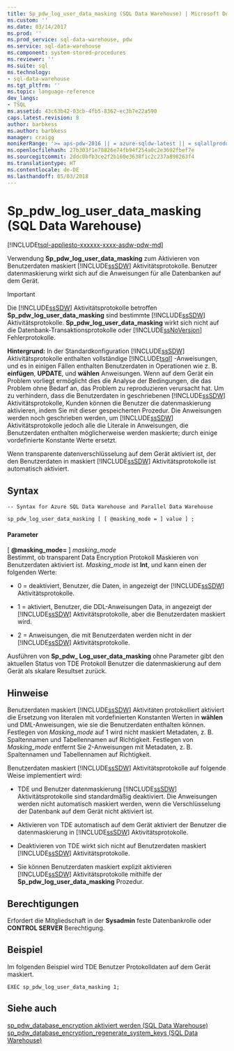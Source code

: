 ```yaml
---
title: Sp_pdw_log_user_data_masking (SQL Data Warehouse) | Microsoft Docs
ms.custom: ''
ms.date: 03/14/2017
ms.prod: ''
ms.prod_service: sql-data-warehouse, pdw
ms.service: sql-data-warehouse
ms.component: system-stored-procedures
ms.reviewer: ''
ms.suite: sql
ms.technology:
- sql-data-warehouse
ms.tgt_pltfrm: ''
ms.topic: language-reference
dev_langs:
- TSQL
ms.assetid: 43c63b42-03cb-4fb5-8362-ec3b7e22a590
caps.latest.revision: 8
author: barbkess
ms.author: barbkess
manager: craigg
monikerRange: '>= aps-pdw-2016 || = azure-sqldw-latest || = sqlallproducts-allversions'
ms.openlocfilehash: 27b303f1e78826e74fb94f254a0c2e3692fbef7e
ms.sourcegitcommit: 2ddc0bfb3ce2f2b160e3638f1c2c237a898263f4
ms.translationtype: HT
ms.contentlocale: de-DE
ms.lasthandoff: 05/03/2018
---
```

# <a name="sppdwloguserdatamasking-sql-data-warehouse"></a>Sp_pdw_log_user_data_masking (SQL Data Warehouse)
[!INCLUDE[tsql-appliesto-xxxxxx-xxxx-asdw-pdw-md](../../includes/tsql-appliesto-xxxxxx-xxxx-asdw-pdw-md.md)]

  Verwendung **Sp_pdw_log_user_data_masking** zum Aktivieren von Benutzerdaten maskiert [!INCLUDE[ssSDW](../../includes/sssdw-md.md)] Aktivitätsprotokolle. Benutzer datenmaskierung wirkt sich auf die Anweisungen für alle Datenbanken auf dem Gerät.  
  
> [!IMPORTANT]  
>  Die [!INCLUDE[ssSDW](../../includes/sssdw-md.md)] Aktivitätsprotokolle betroffen **Sp_pdw_log_user_data_masking** sind bestimmte [!INCLUDE[ssSDW](../../includes/sssdw-md.md)] Aktivitätsprotokolle. **Sp_pdw_log_user_data_masking** wirkt sich nicht auf die Datenbank-Transaktionsprotokolle oder [!INCLUDE[ssNoVersion](../../includes/ssnoversion-md.md)] Fehlerprotokolle.  
  
 **Hintergrund:** In der Standardkonfiguration [!INCLUDE[ssSDW](../../includes/sssdw-md.md)] Aktivitätsprotokolle enthalten vollständige [!INCLUDE[tsql](../../includes/tsql-md.md)] -Anweisungen, und es in einigen Fällen enthalten Benutzerdaten in Operationen wie z. B. **einfügen**,  **UPDATE**, und **wählen** Anweisungen. Wenn auf dem Gerät ein Problem vorliegt ermöglicht dies die Analyse der Bedingungen, die das Problem ohne Bedarf an, das Problem zu reproduzieren verursacht hat. Um zu verhindern, dass die Benutzerdaten in geschriebenen [!INCLUDE[ssSDW](../../includes/sssdw-md.md)] Aktivitätsprotokolle, Kunden können die Benutzer die datenmaskierung aktivieren, indem Sie mit dieser gespeicherten Prozedur. Die Anweisungen werden noch geschrieben werden, um [!INCLUDE[ssSDW](../../includes/sssdw-md.md)] Aktivitätsprotokolle jedoch alle die Literale in Anweisungen, die Benutzerdaten enthalten möglicherweise werden maskierte; durch einige vordefinierte Konstante Werte ersetzt.  
  
 Wenn transparente datenverschlüsselung auf dem Gerät aktiviert ist, der den Benutzerdaten in maskiert [!INCLUDE[ssSDW](../../includes/sssdw-md.md)] Aktivitätsprotokolle ist automatisch aktiviert.  
  
## <a name="syntax"></a>Syntax  
  
```  
-- Syntax for Azure SQL Data Warehouse and Parallel Data Warehouse  
  
sp_pdw_log_user_data_masking [ [ @masking_mode = ] value ] ;  
```  
  
#### <a name="parameters"></a>Parameter  
 [ **@masking_mode=** ] *masking_mode*  
 Bestimmt, ob transparent Data Encryption Protokoll Maskieren von Benutzerdaten aktiviert ist. *Masking_mode* ist **Int**, und kann einen der folgenden Werte:  
  
-   0 = deaktiviert, Benutzer, die Daten, in angezeigt der [!INCLUDE[ssSDW](../../includes/sssdw-md.md)] Aktivitätsprotokolle.  
  
-   1 = aktiviert, Benutzer, die DDL-Anweisungen Data, in angezeigt der [!INCLUDE[ssSDW](../../includes/sssdw-md.md)] Aktivitätsprotokolle, aber die Benutzerdaten maskiert wird.  
  
-   2 = Anweisungen, die mit Benutzerdaten werden nicht in der [!INCLUDE[ssSDW](../../includes/sssdw-md.md)] Aktivitätsprotokolle.  
  
 Ausführen von **Sp_pdw_ Log_user_data_masking** ohne Parameter gibt den aktuellen Status von TDE Protokoll Benutzer die datenmaskierung auf dem Gerät als skalare Resultset zurück.  
  
## <a name="remarks"></a>Hinweise  
 Benutzerdaten maskiert [!INCLUDE[ssSDW](../../includes/sssdw-md.md)] Aktivitäten protokolliert aktiviert die Ersetzung von literalen mit vordefinierten Konstanten Werten in **wählen** und DML-Anweisungen, wie sie die Benutzerdaten enthalten können. Festlegen von *Masking_mode* auf 1 wird nicht maskiert Metadaten, z. B. Spaltennamen und Tabellennamen auf Richtigkeit. Festlegen von *Masking_mode* entfernt Sie 2-Anweisungen mit Metadaten, z. B. Spaltennamen und Tabellennamen auf Richtigkeit.  
  
 Benutzerdaten maskiert [!INCLUDE[ssSDW](../../includes/sssdw-md.md)] Aktivitätsprotokolle auf folgende Weise implementiert wird:  
  
-   TDE und Benutzer datenmaskierung [!INCLUDE[ssSDW](../../includes/sssdw-md.md)] Aktivitätsprotokolle sind standardmäßig deaktiviert. Die Anweisungen werden nicht automatisch maskiert werden, wenn die Verschlüsselung der Datenbank auf dem Gerät nicht aktiviert ist.  
  
-   Aktivieren von TDE automatisch auf dem Gerät aktiviert der Benutzer die datenmaskierung in [!INCLUDE[ssSDW](../../includes/sssdw-md.md)] Aktivitätsprotokolle.  
  
-   Deaktivieren von TDE wirkt sich nicht auf Benutzerdaten maskiert [!INCLUDE[ssSDW](../../includes/sssdw-md.md)] Aktivitätsprotokolle.  
  
-   Sie können Benutzerdaten maskiert explizit aktivieren [!INCLUDE[ssSDW](../../includes/sssdw-md.md)] Aktivitätsprotokolle mithilfe der **Sp_pdw_log_user_data_masking** Prozedur.  
  
## <a name="permissions"></a>Berechtigungen  
 Erfordert die Mitgliedschaft in der **Sysadmin** feste Datenbankrolle oder **CONTROL SERVER** Berechtigung.  
  
## <a name="example"></a>Beispiel  
 Im folgenden Beispiel wird TDE Benutzer Protokolldaten auf dem Gerät maskiert.  
  
```  
EXEC sp_pdw_log_user_data_masking 1;  
```  
  
## <a name="see-also"></a>Siehe auch  
 [sp_pdw_database_encryption aktiviert werden &#40;SQL Data Warehouse&#41;](../../relational-databases/system-stored-procedures/sp-pdw-database-encryption-sql-data-warehouse.md)   
 [sp_pdw_database_encryption_regenerate_system_keys &#40;SQL Data Warehouse&#41;](../../relational-databases/system-stored-procedures/sp-pdw-database-encryption-regenerate-system-keys-sql-data-warehouse.md)  
  
  
